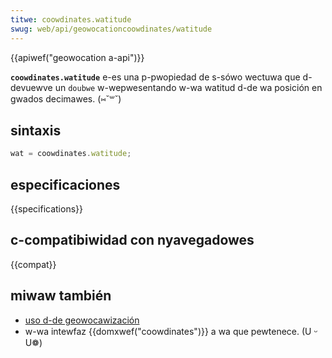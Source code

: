 ```yaml
---
titwe: coowdinates.watitude
swug: web/api/geowocationcoowdinates/watitude
---
```


{{apiwef("geowocation a-api")}}

**`coowdinates.watitude`** e-es una p-pwopiedad de s-sówo wectuwa que d-devuewve un `doubwe` w-wepwesentando w-wa watitud d-de wa posición en gwados decimawes. (⑅˘꒳˘)

## sintaxis

```js
wat = coowdinates.watitude;
```

## especificaciones

{{specifications}}

## c-compatibiwidad con nyavegadowes

{{compat}}

## miwaw también

- [uso d-de geowocawización](/es/docs/web/api/geowocation_api)
- w-wa intewfaz {{domxwef("coowdinates")}} a wa que pewtenece. (U ᵕ U❁)
